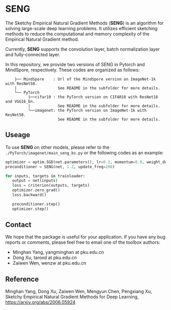 
# SENG

The Sketchy Empirical Natural Gradient Methods (**SENG**) is an algorithm for solving large-scale deep learning problems. It utilizes efficient sketching methods to reduce the computational and memory complexity of the Empirical Natural Gradient method.

Currently, **SENG** supports the convolution layer, batch normalization layer and fully-connected layer. 

In this repository, we provide two versions of SENG in Pytorch and MindSpore, respectively. These codes are organized as follows:

```Current-Folder
    ├── MindSpore    : Url of the MindSpore version on ImageNet-1k with ResNet50. 
    |                  See README in the subfolder for more details.  
    └── PyTorch
          ├──cifar10 : the PyTorch version on CIFAR10 with ResNet18 and VGG16_bn. 
          |            See README in the subfolder for more details.
          └──imagenet: the PyTorch version on ImageNet-1k with ResNet50. 
                       See README in the subfolder for more details.
```

## Useage
To use **SENG** on other models, please refer to the `./PyTorch/imagenet/main_seng_bs.py` or the following codes as an example:

  ```python
  optimizer = optim.SGD(net.parameters(), lr=0.1, momentum=0.9, weight_decay=5e-4)
  preconditioner = SENG(net, 1.2, update_freq=200)

  for inputs, targets in trainloader:
     output = net(inputs)
     loss = criterion(outputs, targets)
     optimizer.zero_grad()
     loss.backward()

     preconditioner.step()
     optimizer.step()
  ```

## Contact 

We hope that the package is useful for your application. If you have any bug reports or comments, please feel free to email one of the toolbox authors:

- Minghan Yang, yangminghan at pku.edu.cn
- Dong Xu, taroxd at pku.edu.cn
- Zaiwen Wen, wenzw at pku.edu.cn

## Reference

Minghan Yang, Dong Xu, Zaiwen Wen, Mengyun Chen, Pengxiang Xu, Sketchy Empirical Natural Gradient Methods for Deep Learning,  https://arxiv.org/abs/2006.05924

